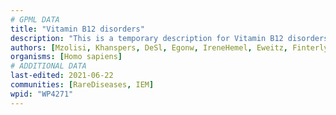 ```yaml
---
# GPML DATA
title: "Vitamin B12 disorders"
description: "This is a temporary description for Vitamin B12 disorders"
authors: [Mzolisi, Khanspers, DeSl, Egonw, IreneHemel, Eweitz, Finterly]
organisms: [Homo sapiens]
# ADDITIONAL DATA
last-edited: 2021-06-22
communities: [RareDiseases, IEM]
wpid: "WP4271"
---
```


